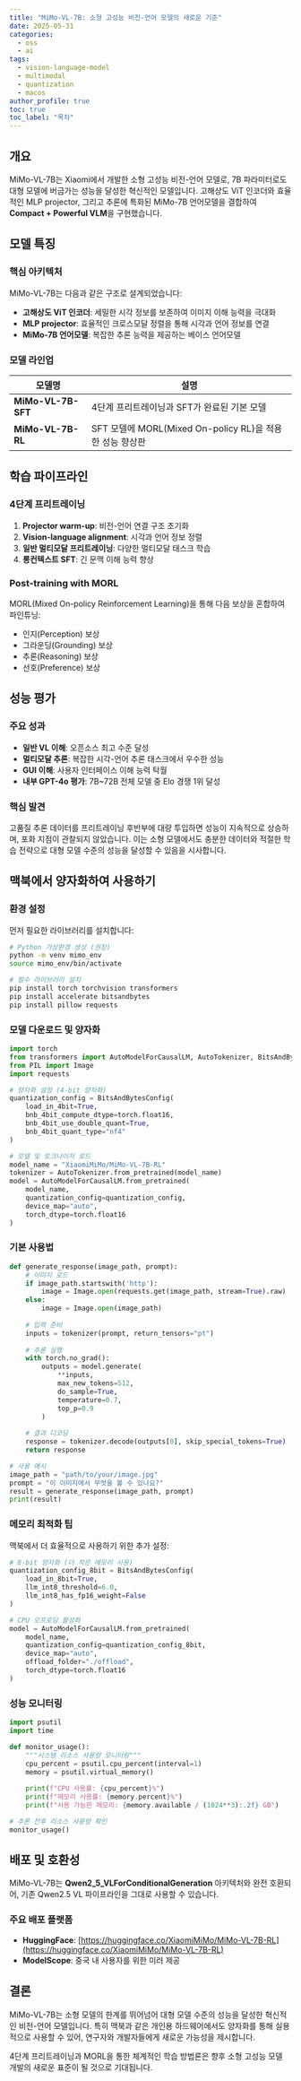 ```yaml
---
title: "MiMo-VL-7B: 소형 고성능 비전-언어 모델의 새로운 기준"
date: 2025-05-31
categories: 
  - oss
  - ai
tags: 
  - vision-language-model
  - multimodal
  - quantization
  - macos
author_profile: true
toc: true
toc_label: "목차"
---
```


## 개요

MiMo-VL-7B는 Xiaomi에서 개발한 소형 고성능 비전-언어 모델로, 7B 파라미터로도 대형 모델에 버금가는 성능을 달성한 혁신적인 모델입니다. 고해상도 ViT 인코더와 효율적인 MLP projector, 그리고 추론에 특화된 MiMo-7B 언어모델을 결합하여 **Compact + Powerful VLM**을 구현했습니다.

## 모델 특징

### 핵심 아키텍처

MiMo-VL-7B는 다음과 같은 구조로 설계되었습니다:

- **고해상도 ViT 인코더**: 세밀한 시각 정보를 보존하여 이미지 이해 능력을 극대화
- **MLP projector**: 효율적인 크로스모달 정렬을 통해 시각과 언어 정보를 연결
- **MiMo-7B 언어모델**: 복잡한 추론 능력을 제공하는 베이스 언어모델

### 모델 라인업

| 모델명 | 설명 |
|--------|------|
| **MiMo-VL-7B-SFT** | 4단계 프리트레이닝과 SFT가 완료된 기본 모델 |
| **MiMo-VL-7B-RL** | SFT 모델에 MORL(Mixed On-policy RL)을 적용한 성능 향상판 |

## 학습 파이프라인

### 4단계 프리트레이닝

1. **Projector warm-up**: 비전-언어 연결 구조 초기화
2. **Vision-language alignment**: 시각과 언어 정보 정렬
3. **일반 멀티모달 프리트레이닝**: 다양한 멀티모달 태스크 학습
4. **롱컨텍스트 SFT**: 긴 문맥 이해 능력 향상

### Post-training with MORL

MORL(Mixed On-policy Reinforcement Learning)을 통해 다음 보상을 혼합하여 파인튜닝:

- 인지(Perception) 보상
- 그라운딩(Grounding) 보상  
- 추론(Reasoning) 보상
- 선호(Preference) 보상

## 성능 평가

### 주요 성과

- **일반 VL 이해**: 오픈소스 최고 수준 달성
- **멀티모달 추론**: 복잡한 시각-언어 추론 태스크에서 우수한 성능
- **GUI 이해**: 사용자 인터페이스 이해 능력 탁월
- **내부 GPT-4o 평가**: 7B~72B 전체 모델 중 Elo 경쟁 1위 달성

### 핵심 발견

고품질 추론 데이터를 프리트레이닝 후반부에 대량 투입하면 성능이 지속적으로 상승하며, 포화 지점이 관찰되지 않았습니다. 이는 소형 모델에서도 충분한 데이터와 적절한 학습 전략으로 대형 모델 수준의 성능을 달성할 수 있음을 시사합니다.

## 맥북에서 양자화하여 사용하기

### 환경 설정

먼저 필요한 라이브러리를 설치합니다:

```bash
# Python 가상환경 생성 (권장)
python -m venv mimo_env
source mimo_env/bin/activate

# 필수 라이브러리 설치
pip install torch torchvision transformers
pip install accelerate bitsandbytes
pip install pillow requests
```

### 모델 다운로드 및 양자화

```python
import torch
from transformers import AutoModelForCausalLM, AutoTokenizer, BitsAndBytesConfig
from PIL import Image
import requests

# 양자화 설정 (4-bit 양자화)
quantization_config = BitsAndBytesConfig(
    load_in_4bit=True,
    bnb_4bit_compute_dtype=torch.float16,
    bnb_4bit_use_double_quant=True,
    bnb_4bit_quant_type="nf4"
)

# 모델 및 토크나이저 로드
model_name = "XiaomiMiMo/MiMo-VL-7B-RL"
tokenizer = AutoTokenizer.from_pretrained(model_name)
model = AutoModelForCausalLM.from_pretrained(
    model_name,
    quantization_config=quantization_config,
    device_map="auto",
    torch_dtype=torch.float16
)
```

### 기본 사용법

```python
def generate_response(image_path, prompt):
    # 이미지 로드
    if image_path.startswith('http'):
        image = Image.open(requests.get(image_path, stream=True).raw)
    else:
        image = Image.open(image_path)
    
    # 입력 준비
    inputs = tokenizer(prompt, return_tensors="pt")
    
    # 추론 실행
    with torch.no_grad():
        outputs = model.generate(
            **inputs,
            max_new_tokens=512,
            do_sample=True,
            temperature=0.7,
            top_p=0.9
        )
    
    # 결과 디코딩
    response = tokenizer.decode(outputs[0], skip_special_tokens=True)
    return response

# 사용 예시
image_path = "path/to/your/image.jpg"
prompt = "이 이미지에서 무엇을 볼 수 있나요?"
result = generate_response(image_path, prompt)
print(result)
```

### 메모리 최적화 팁

맥북에서 더 효율적으로 사용하기 위한 추가 설정:

```python
# 8-bit 양자화 (더 적은 메모리 사용)
quantization_config_8bit = BitsAndBytesConfig(
    load_in_8bit=True,
    llm_int8_threshold=6.0,
    llm_int8_has_fp16_weight=False
)

# CPU 오프로딩 활성화
model = AutoModelForCausalLM.from_pretrained(
    model_name,
    quantization_config=quantization_config_8bit,
    device_map="auto",
    offload_folder="./offload",
    torch_dtype=torch.float16
)
```

### 성능 모니터링

```python
import psutil
import time

def monitor_usage():
    """시스템 리소스 사용량 모니터링"""
    cpu_percent = psutil.cpu_percent(interval=1)
    memory = psutil.virtual_memory()
    
    print(f"CPU 사용률: {cpu_percent}%")
    print(f"메모리 사용률: {memory.percent}%")
    print(f"사용 가능한 메모리: {memory.available / (1024**3):.2f} GB")

# 추론 전후 리소스 사용량 확인
monitor_usage()
```

## 배포 및 호환성

MiMo-VL-7B는 **Qwen2_5_VLForConditionalGeneration** 아키텍처와 완전 호환되어, 기존 Qwen2.5 VL 파이프라인을 그대로 사용할 수 있습니다. 

### 주요 배포 플랫폼

- **HuggingFace**: [https://huggingface.co/XiaomiMiMo/MiMo-VL-7B-RL](https://huggingface.co/XiaomiMiMo/MiMo-VL-7B-RL)
- **ModelScope**: 중국 내 사용자를 위한 미러 제공

## 결론

MiMo-VL-7B는 소형 모델의 한계를 뛰어넘어 대형 모델 수준의 성능을 달성한 혁신적인 비전-언어 모델입니다. 특히 맥북과 같은 개인용 하드웨어에서도 양자화를 통해 실용적으로 사용할 수 있어, 연구자와 개발자들에게 새로운 가능성을 제시합니다.

4단계 프리트레이닝과 MORL을 통한 체계적인 학습 방법론은 향후 소형 고성능 모델 개발의 새로운 표준이 될 것으로 기대됩니다. 